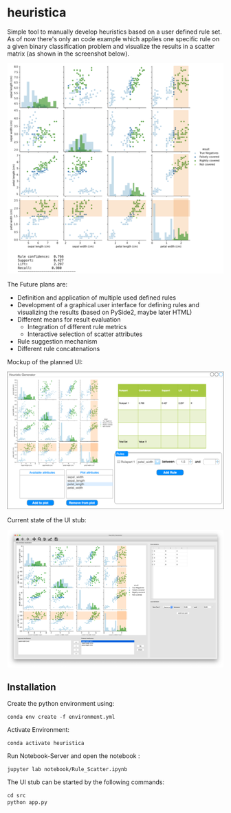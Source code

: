 # heuristica

Simple tool to manually develop heuristics based on a user defined rule set. As of now there's only an code example which applies one specific rule on a given binary classification problem and visualize the results in a scatter matrix (as shown in the screenshot below). 

![scatter_example](images/scatter_example.png)

The Future plans are:

- Definition and application of multiple used defined rules
- Development of a graphical user interface for defining rules and visualizing the results (based on PySide2, maybe later HTML)
- Different means for result evaluation
  - Integration of different rule metrics
  - Interactive selection of scatter attributes
- Rule suggestion mechanism
- Different rule concatenations

Mockup of the planned UI:

![ui_sketch](images/ui_sketch.png)

Current state of the UI stub:

![ui_stub](images/ui_stub_v2.png)

## Installation

Create the python environment using:

```shell
conda env create -f environment.yml
```

Activate Environment:

```shell
conda activate heuristica
```

Run Notebook-Server and open the notebook :

```shell
jupyter lab notebook/Rule_Scatter.ipynb
```

The UI stub can be started by the following commands:

```shell
cd src
python app.py
```


